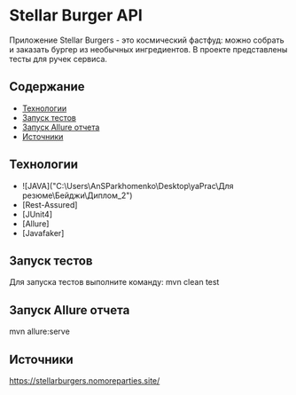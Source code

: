# Stellar Burger APIПриложение Stellar Burgers - это космический фастфуд: можно собрать и заказать бургер из необычных ингредиентов.В проекте представлены тесты для ручек сервиса.## Содержание- [Технологии](#технологии)- [Запуск тестов](#начало-работы)- [Запуск Allure отчета](#тестирование)- [Источники](#Источники)## Технологии- ![JAVA]("C:\Users\AnSParkhomenko\Desktop\yaPrac\Для резюме\Бейджи\Диплом_2")- [Rest-Assured]- [JUnit4]- [Allure]- [Javafaker]## Запуск тестовДля запуска тестов выполните команду:mvn clean test## Запуск Allure отчетаmvn allure:serve## Источникиhttps://stellarburgers.nomoreparties.site/
